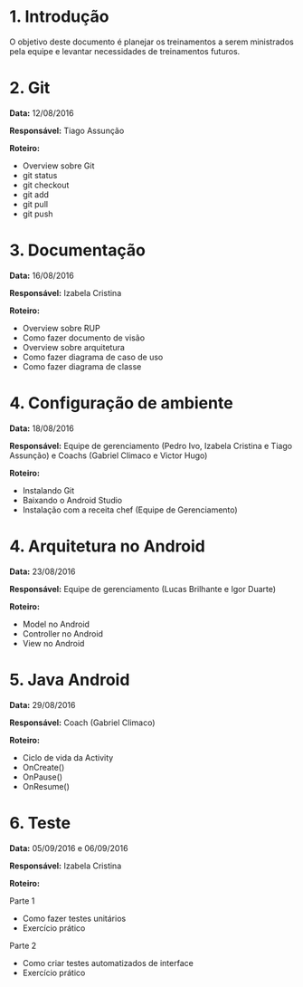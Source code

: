 # 1. Introdução

O objetivo deste documento é planejar os treinamentos a serem ministrados pela equipe e levantar necessidades de treinamentos futuros.

# 2. Git

**Data:** 12/08/2016

**Responsável:** Tiago Assunção

**Roteiro:**
- Overview sobre Git
- git status
- git checkout 
- git add
- git pull
- git push

# 3. Documentação

**Data:** 16/08/2016

**Responsável:** Izabela Cristina

**Roteiro:**

- Overview sobre RUP
- Como fazer documento de visão
- Overview sobre arquitetura
- Como fazer diagrama de caso de uso
- Como fazer diagrama de classe

# 4. Configuração de ambiente

**Data:** 18/08/2016

**Responsável:** Equipe de gerenciamento (Pedro Ivo, Izabela Cristina e Tiago Assunção) e Coachs (Gabriel Climaco e Victor Hugo)

**Roteiro:**

- Instalando Git
- Baixando o Android Studio
- Instalação com a receita chef (Equipe de Gerenciamento)

# 4. Arquitetura no Android

**Data:** 23/08/2016

**Responsável:** Equipe de gerenciamento (Lucas Brilhante e Igor Duarte)

**Roteiro:**

- Model no Android
- Controller no Android
- View no Android

# 5. Java Android

**Data:** 29/08/2016

**Responsável:** Coach (Gabriel Climaco)

**Roteiro:**

- Ciclo de vida da Activity
- OnCreate()
- OnPause()
- OnResume()

# 6. Teste

**Data:** 05/09/2016 e 06/09/2016

**Responsável:** Izabela Cristina

**Roteiro:**

Parte 1
- Como fazer testes unitários
- Exercício prático

Parte 2
- Como criar testes automatizados de interface
- Exercício prático

